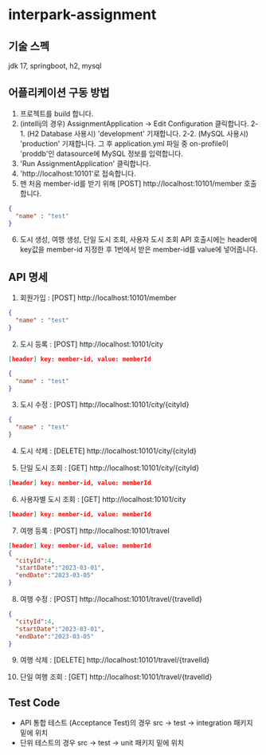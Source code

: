 # interpark-assignment

## 기술 스펙
jdk 17, springboot, h2, mysql

## 어플리케이션 구동 방법
1. 프로젝트를 build 합니다.
2. (intellij의 경우) AssignmentApplication -> Edit Configuration 클릭합니다.
2-1. (H2 Database 사용시) 'development' 기재합니다.
2-2. (MySQL 사용시) 'production' 기재합니다. 그 후 application.yml 파일 중 on-profile이 'proddb'인 datasource에 MySQL 정보를 입력합니다.
3. 'Run AssignmentApplication' 클릭합니다.
4. 'http://localhost:10101'로 접속합니다.
5. 맨 처음 member-id를 받기 위해 [POST] http://localhost:10101/member 호출합니다.
```json
{
  "name" : "test"
}
```
6. 도시 생성, 여행 생성, 단일 도시 조회, 사용자 도시 조회 API 호출시에는 header에 key값을 member-id 지정한 후 1번에서 받은 member-id를 value에 넣어줍니다.

## API 명세
1. 회원가입 : [POST] http://localhost:10101/member
```json
{
  "name" : "test"
}
```

2. 도시 등록 : [POST] http://localhost:10101/city
```json
[header] key: member-id, value: memberId

{
  "name" : "test"
}
```

3. 도시 수정 : [POST] http://localhost:10101/city/{cityId}
```json
{
  "name" : "test"
}
```

4. 도시 삭제 : [DELETE] http://localhost:10101/city/{cityId}

5. 단일 도시 조회 : [GET] http://localhost:10101/city/{cityId}
```json
[header] key: member-id, value: memberId
```

6. 사용자별 도시 조회 : [GET] http://localhost:10101/city
```json
[header] key: member-id, value: memberId
```

7. 여행 등록 : [POST] http://localhost:10101/travel
```json
[header] key: member-id, value: memberId
{
  "cityId":4,
  "startDate":"2023-03-01",
  "endDate":"2023-03-05"
}
```

8. 여행 수정 : [POST] http://localhost:10101/travel/{travelId}
```json
{
  "cityId":4,
  "startDate":"2023-03-01",
  "endDate":"2023-03-05"
}
```

9. 여행 삭제 : [DELETE] http://localhost:10101/travel/{travelId}

10. 단일 여행 조회 : [GET] http://localhost:10101/travel/{travelId}

## Test Code
- API 통합 테스트 (Acceptance Test)의 경우 src -> test -> integration 패키지 밑에 위치 
- 단위 테스트의 경우 src -> test -> unit 패키지 밑에 위치 

